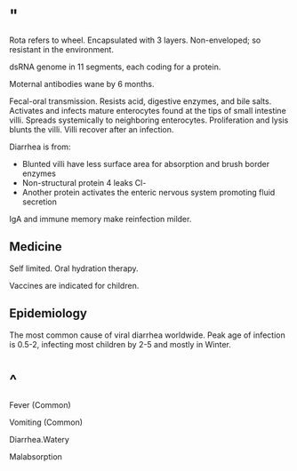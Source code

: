 # "

Rota refers to wheel.
Encapsulated with 3 layers.
Non-enveloped; so resistant in the environment.

dsRNA genome in 11 segments, each coding for a protein.

Moternal antibodies wane by 6 months.

Fecal-oral transmission.
Resists acid, digestive enzymes, and bile salts.
Activates and infects mature enterocytes found at the tips of small intestine villi.
Spreads systemically to neighboring enterocytes.
Proliferation and lysis blunts the villi.
Villi recover after an infection.

Diarrhea is from:
- Blunted villi have less surface area for absorption and brush border enzymes
- Non-structural protein 4 leaks Cl-
- Another protein activates the enteric nervous system promoting fluid secretion

IgA and immune memory make reinfection milder.

## Medicine

Self limited.
Oral hydration therapy.

Vaccines are indicated for children.

## Epidemiology

The most common cause of viral diarrhea worldwide.
Peak age of infection is 0.5-2, infecting most children by 2-5 and mostly in Winter.

# ^

Fever
(Common)

Vomiting
(Common)

Diarrhea.Watery

Malabsorption
